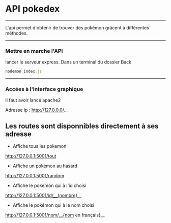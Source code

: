 # API pokedex

___

L'api permet d'obtenir de trouver des pokémon grâcent à différentes méthodes.

___

### Mettre en marche l'API

lancer le serveur express.
Dans un terminal du dossier Back
```js
nodemon index.js
```
___

### Accées à l'interface graphique

Il faut avoir lancé apache2

Adresse ip : http://127.0.0.0/...

## Les routes sont disponnibles directement à ses adresse

*  Affiche tous les pokemon

http://127.0.0.1:5001/tout

* Affiche un pokémon au hasard

http://127.0.0.1:5001/random

* Affiche le pokemon qui à l'id choisi

http://127.0.0.1:5001/id/__{nombre}__

* Affiche le pokémon qui à le nom choisi

http://127.0.0.1:5001/nom/__{nom en français}__